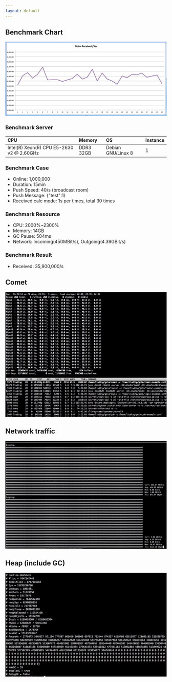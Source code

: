```yaml
---
layout: default
---
```


## Benchmark Chart
![benchmark](https://raw.githubusercontent.com/Terry-Mao/goim/v2.0/docs/benchmark.jpg)

### Benchmark Server

| CPU | Memory | OS | Instance |
|:----|:-------|:---|:---------|
| Intel(R) Xeon(R) CPU E5-2630 v2 @ 2.60GHz  | DDR3 32GB | Debian GNU/Linux 8 | 1 |

### Benchmark Case
* Online: 1,000,000
* Duration: 15min
* Push Speed: 40/s (broadcast room)
* Push Message: {"test":1}
* Received calc mode: 1s per times, total 30 times

### Benchmark Resource

* CPU: 2000%~2300%
* Memory: 14GB
* GC Pause: 504ms
* Network: Incoming(450MBit/s), Outgoing(4.39GBit/s)

### Benchmark Result
* Received: 35,900,000/s

## Comet
![benchmark-comet](https://raw.githubusercontent.com/Terry-Mao/goim/v2.0/docs/benchmark-comet.jpg)

## Network traffic
![benchmark-flow](https://raw.githubusercontent.com/Terry-Mao/goim/v2.0/docs/benchmark-flow.jpg)

## Heap (include GC)
![benchmark-flow](https://raw.githubusercontent.com/Terry-Mao/goim/v2.0/docs/benchmark-heap.jpg)
